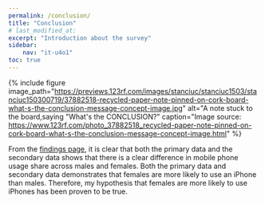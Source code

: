 ```yaml
---
permalink: /conclusion/
title: "Conclusion"
# last_modified_at: 
excerpt: "Introduction about the survey"
sidebar:
    nav: "it-u4o1"
toc: true
---
```

{% include figure image_path="https://previews.123rf.com/images/stanciuc/stanciuc1503/stanciuc150300719/37882518-recycled-paper-note-pinned-on-cork-board-what-s-the-conclusion-message-concept-image.jpg" alt="A note stuck to the board,saying "What's the CONCLUSION?" caption="Image source: https://www.123rf.com/photo_37882518_recycled-paper-note-pinned-on-cork-board-what-s-the-conclusion-message-concept-image.html" %} 

From the [findings page](https://megascrapper.github.io/mobile-phones-and-gender/findings/), it is clear that both the primary data and the secondary data shows that there is a clear difference in mobile phone usage share across males and females. Both the primary data and secondary data demonstrates that females are more likely to use an iPhone than males. Therefore, my hypothesis that females are more likely to use iPhones has been proven to be true. 